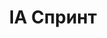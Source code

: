 ---
title: IA Спринт
period: 2016-01-01
link: 
cover:
category: "talks"
meta-lang: Russian
meta-year: 2016
meta-people:
meta-publisher: World Information Architecture Day
---